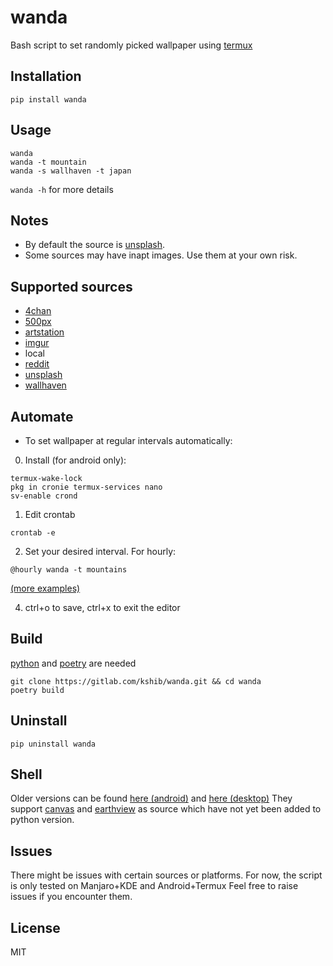 # wanda
Bash script to set randomly picked wallpaper using [termux](https://github.com/termux/termux-app)

## Installation
```
pip install wanda
```

## Usage
```
wanda
wanda -t mountain
wanda -s wallhaven -t japan
```
`wanda -h` for more details

## Notes
- By default the source is [unsplash](https://unsplash.com).
- Some sources may have inapt images. Use them at your own risk.

## Supported sources

- [4chan](https://boards.4chan.org)
- [500px](https://500px.com)
- [artstation](https://artstation.com)
- [imgur](https://imgur.com)
- local
- [reddit](https://reddit.com)
- [unsplash](https://unsplash.com)
- [wallhaven](https://wallhaven.cc)

## Automate
* To set wallpaper at regular intervals automatically:

0. Install (for android only):
```
termux-wake-lock
pkg in cronie termux-services nano
sv-enable crond
```
1. Edit crontab
```
crontab -e
```
2. Set your desired interval. For hourly:
```
@hourly wanda -t mountains
```
[(more examples)](https://crontab.guru/examples.html)

4. ctrl+o to save, ctrl+x to exit the editor

## Build
[python](https://www.python.org/downloads/) and [poetry](https://python-poetry.org/) are needed
```
git clone https://gitlab.com/kshib/wanda.git && cd wanda
poetry build
```

## Uninstall
```
pip uninstall wanda
```

## Shell
Older versions can be found [here (android)](https://gitlab.com/kshib/wanda/-/tree/sh-android) and [here (desktop)](https://gitlab.com/kshib/wanda/-/tree/sh-desktop)
They support [canvas](https://github.com/adi1090x/canvas/blob/master/canvas) and [earthview](https://earthview.withgoogle.com/) as source which have not yet been added to python version.

## Issues
There might be issues with certain sources or platforms.
For now, the script is only tested on Manjaro+KDE and Android+Termux
Feel free to raise issues if you encounter them.

## License
MIT
